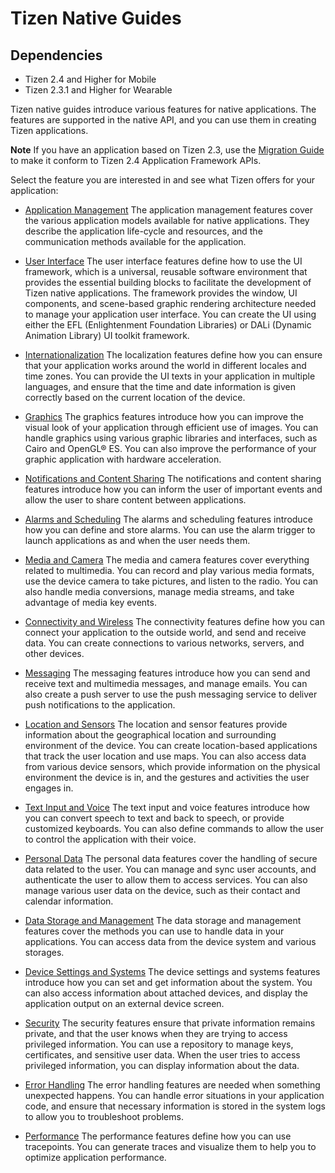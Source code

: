 # Tizen Native Guides
## Dependencies
- Tizen 2.4 and Higher for Mobile
- Tizen 2.3.1 and Higher for Wearable

Tizen native guides introduce various features for native applications. The features are supported in the native API, and you can use them in creating Tizen applications.

**Note**
If you have an application based on Tizen 2.3, use the [Migration Guide](migration-guide-n.md) to make it conform to Tizen 2.4 Application Framework APIs.

Select the feature you are interested in and see what Tizen offers for your application:

- [Application Management](app-management/app-management-cover-n.md)
The application management features cover the various application models available for native applications. They describe the application life-cycle and resources, and the communication methods available for the application.

- [User Interface](ui/ui-cover-n.md)
The user interface features define how to use the UI framework, which is a universal, reusable software environment that provides the essential building blocks to facilitate the development of Tizen native applications. The framework provides the window, UI components, and scene-based graphic rendering architecture needed to manage your application user interface. You can create the UI using either the EFL (Enlightenment Foundation Libraries) or DALi (Dynamic Animation Library) UI toolkit framework.

- [Internationalization](internationalization/internationalization-cover-n.md)
The localization features define how you can ensure that your application works around the world in different locales and time zones. You can provide the UI texts in your application in multiple languages, and ensure that the time and date information is given correctly based on the current location of the device.

- [Graphics](graphics/graphics-cover-n.md)
The graphics features introduce how you can improve the visual look of your application through efficient use of images. You can handle graphics using various graphic libraries and interfaces, such as Cairo and OpenGL® ES. You can also improve the performance of your graphic application with hardware acceleration.

- [Notifications and Content Sharing](notification/notification-cover-n.md)
The notifications and content sharing features introduce how you can inform the user of important events and allow the user to share content between applications.

- [Alarms and Scheduling](alarm/alarm-cover-n.md)
The alarms and scheduling features introduce how you can define and store alarms. You can use the alarm trigger to launch applications as and when the user needs them.

- [Media and Camera](media/media-cover-n.md)
The media and camera features cover everything related to multimedia. You can record and play various media formats, use the device camera to take pictures, and listen to the radio. You can also handle media conversions, manage media streams, and take advantage of media key events.

- [Connectivity and Wireless](connectivity/connectivity-cover-n.md)
The connectivity features define how you can connect your application to the outside world, and send and receive data. You can create connections to various networks, servers, and other devices.

- [Messaging](messaging/messaging-cover-n.md)
The messaging features introduce how you can send and receive text and multimedia messages, and manage emails. You can also create a push server to use the push messaging service to deliver push notifications to the application.

- [Location and Sensors](location-sensors/location-sensors-cover-n.md)
The location and sensor features provide information about the geographical location and surrounding environment of the device. You can create location-based applications that track the user location and use maps. You can also access data from various device sensors, which provide information on the physical environment the device is in, and the gestures and activities the user engages in.

- [Text Input and Voice](text-input/text-input-cover-n.md)
The text input and voice features introduce how you can convert speech to text and back to speech, or provide customized keyboards. You can also define commands to allow the user to control the application with their voice.

- [Personal Data](personal/personal-cover-n.md)
The personal data features cover the handling of secure data related to the user. You can manage and sync user accounts, and authenticate the user to allow them to access services. You can also manage various user data on the device, such as their contact and calendar information.

- [Data Storage and Management](data/data-cover-n.md)
The data storage and management features cover the methods you can use to handle data in your applications. You can access data from the device system and various storages.

- [Device Settings and Systems](device/device-cover-n.md)
The device settings and systems features introduce how you can set and get information about the system. You can also access information about attached devices, and display the application output on an external device screen.

- [Security](security/security-cover-n.md)
The security features ensure that private information remains private, and that the user knows when they are trying to access privileged information. You can use a repository to manage keys, certificates, and sensitive user data. When the user tries to access privileged information, you can display information about the data.

- [Error Handling](error/error-cover-n.md)
The error handling features are needed when something unexpected happens. You can handle error situations in your application code, and ensure that necessary information is stored in the system logs to allow you to troubleshoot problems.

- [Performance](performance/performance-cover-n.md)
The performance features define how you can use tracepoints. You can generate traces and visualize them to help you to optimize application performance.